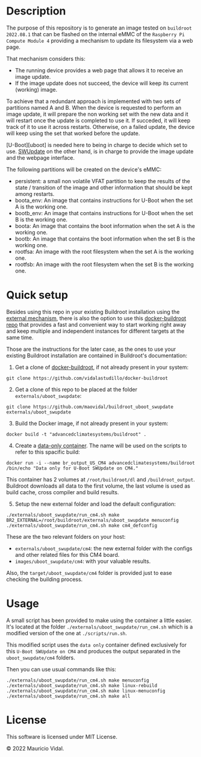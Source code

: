 # Description

The purpose of this repository is to generate an image tested on `buildroot 2022.08.1` that can be flashed on the internal eMMC of the `Raspberry Pi Compute Module 4` providing a mechanism to update its filesystem via a web page.

That mechanism considers this:

- The running device provides a web page that allows it to receive an image update.
- If the image update does not succeed, the device will keep its current (working) image.

To achieve that a redundant approach is implemented with two sets of partitions named A and B. When the device is requested to perform an image update, it will prepare the non working set with the new data and it will restart once the update is completed to use it. If succeded, it will keep track of it to use it across restarts. Otherwise, on a failed update, the device will keep using the set that worked before the update.

[U-Boot][uboot] is needed here to being in charge to decide which set to use.
[SWUpdate][swupdate] on the other hand, is in charge to provide the image update and the webpage interface.

The following partitions will be created on the device's eMMC:

- persistent: a small non volatile VFAT partition to keep the results of the state / transition of the image and other information that should be kept among restarts.
- boota_env: An image that contains instructions for U-Boot when the set A is the working one.
- bootb_env: An image that contains instructions for U-Boot when the set B is the working one.
- boota: An image that contains the boot information when the set A is the working one.
- bootb: An image that contains the boot information when the set B is the working one.
- rootfsa: An image with the root filesystem when the set A is the working one.
- rootfsb: An image with the root filesystem when the set B is the working one.


# Quick setup

Besides using this repo in your existing Buildroot installation using the [external mechanism][br2_external], there is also the option to use this [docker-buildroot repo][docker_buildroot] that provides a fast and convenient way to start working right away and keep multiple and independent instances for different targets at the same time.

Those are the instructions for the later case, as the ones to use your existing Buildroot installation are contained in Buildroot's documentation:

1. Get a clone of [docker-buildroot][docker_buildroot], if not already present in your system:

``` shell
git clone https://github.com/vidalastudillo/docker-buildroot
```

2. Get a clone of this repo to be placed at the folder `externals/uboot_swupdate`:

``` shell
git clone https://github.com/maovidal/buildroot_uboot_swupdate externals/uboot_swupdate
```

3. Build the Docker image, if not already present in your system:

``` shell
docker build -t "advancedclimatesystems/buildroot" .
```

4. Create a [data-only container][data-only]. The name will be used on the scripts to refer to this spacific build:

``` shell
docker run -i --name br_output_US_CM4 advancedclimatesystems/buildroot /bin/echo "Data only for U-Boot SWUpdate on CM4."
```

This container has 2 volumes at `/root/buildroot/dl` and `/buildroot_output`.
Buildroot downloads all data to the first volume, the last volume is used as build cache, cross compiler and build results.

5. Setup the new external folder and load the default configuration:

``` shell
./externals/uboot_swupdate/run_cm4.sh make BR2_EXTERNAL=/root/buildroot/externals/uboot_swupdate menuconfig
./externals/uboot_swupdate/run_cm4.sh make cm4_defconfig
```

These are the two relevant folders on your host:

- `externals/uboot_swupdate/cm4`: the new external folder with the configs and other related files for this CM4 board.
- `images/uboot_swupdate/cm4`: with your valuable results.

Also, the `target/uboot_swupdate/cm4` folder is provided just to ease checking the building process.


# Usage

A small script has been provided to make using the container a little easier.
It's located at the folder `./externals/uboot_swupdate/run_cm4.sh` which is a modified version of the one at `./scripts/run.sh`.

This modified script uses the `data only` container defined exclusively for this `U-Boot SWUpdate on CM4` and produces the output separated in the `uboot_swupdate/cm4` folders.

Then you can use usual commands like this:

``` shell
./externals/uboot_swupdate/run_cm4.sh make menuconfig
./externals/uboot_swupdate/run_cm4.sh make linux-rebuild
./externals/uboot_swupdate/run_cm4.sh make linux-menuconfig
./externals/uboot_swupdate/run_cm4.sh make all
```


# License

This software is licensed under MIT License.

&copy; 2022 Mauricio Vidal.

[docker_buildroot]:https://github.com/vidalastudillo/docker-buildroot
[original_docker_buildroot_repo]:https://github.com/AdvancedClimateSystems/docker-buildroot
[buildroot]:http://buildroot.uclibc.org/
[data-only]:https://docs.docker.com/userguide/dockervolumes/
[br2_external]:http://buildroot.uclibc.org/downloads/manual/manual.html#outside-br-custom
[swupdate]:https://sbabic.github.io/swupdate/swupdate.html

